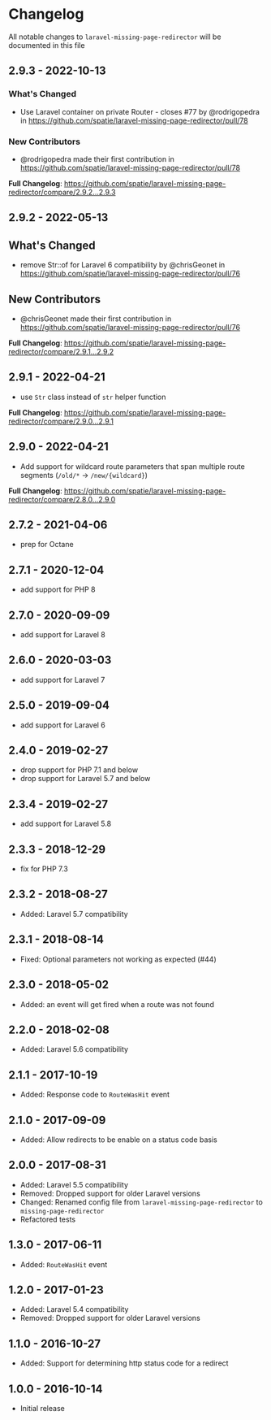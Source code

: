 # Changelog

All notable changes to `laravel-missing-page-redirector` will be documented in this file

## 2.9.3 - 2022-10-13

### What's Changed

- Use Laravel container on private Router - closes #77 by @rodrigopedra in https://github.com/spatie/laravel-missing-page-redirector/pull/78

### New Contributors

- @rodrigopedra made their first contribution in https://github.com/spatie/laravel-missing-page-redirector/pull/78

**Full Changelog**: https://github.com/spatie/laravel-missing-page-redirector/compare/2.9.2...2.9.3

## 2.9.2 - 2022-05-13

## What's Changed

- remove Str::of for Laravel 6 compatibility by @chrisGeonet in https://github.com/spatie/laravel-missing-page-redirector/pull/76

## New Contributors

- @chrisGeonet made their first contribution in https://github.com/spatie/laravel-missing-page-redirector/pull/76

**Full Changelog**: https://github.com/spatie/laravel-missing-page-redirector/compare/2.9.1...2.9.2

## 2.9.1 - 2022-04-21

- use `Str` class instead of `str` helper function

**Full Changelog**: https://github.com/spatie/laravel-missing-page-redirector/compare/2.9.0...2.9.1

## 2.9.0 - 2022-04-21

- Add support for wildcard route parameters that span multiple route segments (`/old/*` -> `/new/{wildcard}`)

**Full Changelog**: https://github.com/spatie/laravel-missing-page-redirector/compare/2.8.0...2.9.0

## 2.7.2 - 2021-04-06

- prep for Octane

## 2.7.1 - 2020-12-04

- add support for PHP 8

## 2.7.0 - 2020-09-09

- add support for Laravel 8

## 2.6.0 - 2020-03-03

- add support for Laravel 7

## 2.5.0 - 2019-09-04

- add support for Laravel 6

## 2.4.0 - 2019-02-27

- drop support for PHP 7.1 and below
- drop support for Laravel 5.7 and below

## 2.3.4 - 2019-02-27

- add support for Laravel 5.8

## 2.3.3 - 2018-12-29

- fix for PHP 7.3

## 2.3.2 - 2018-08-27

- Added: Laravel 5.7 compatibility

## 2.3.1 - 2018-08-14

- Fixed: Optional parameters not working as expected (#44)

## 2.3.0 - 2018-05-02

- Added: an event will get fired when a route was not found

## 2.2.0 - 2018-02-08

- Added: Laravel 5.6 compatibility

## 2.1.1 - 2017-10-19

- Added: Response code to `RouteWasHit` event

## 2.1.0 - 2017-09-09

- Added: Allow redirects to be enable on a status code basis

## 2.0.0 - 2017-08-31

- Added: Laravel 5.5 compatibility
- Removed: Dropped support for older Laravel versions
- Changed: Renamed config file from `laravel-missing-page-redirector` to `missing-page-redirector`
- Refactored tests

## 1.3.0 - 2017-06-11

- Added: `RouteWasHit` event

## 1.2.0 - 2017-01-23

- Added: Laravel 5.4 compatibility
- Removed: Dropped support for older Laravel versions

## 1.1.0 - 2016-10-27

- Added: Support for determining http status code for a redirect

## 1.0.0 - 2016-10-14

- Initial release
